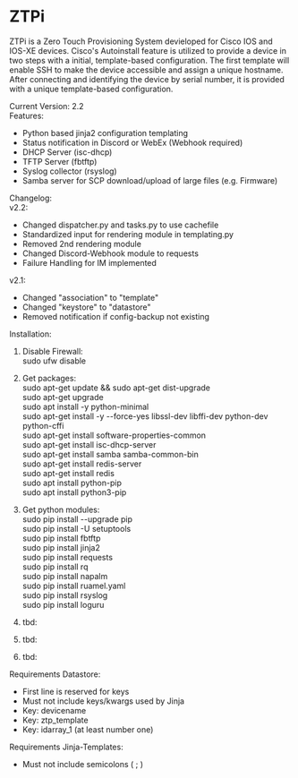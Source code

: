 # ZTPi
ZTPi is a Zero Touch Provisioning System devieloped for Cisco IOS and IOS-XE devices.
Cisco's Autoinstall feature is utilized to provide a device in two steps with a initial, template-based configuration. The first template will enable SSH to make the device accessible and assign a unique hostname. After connecting and identifying the device by serial number, it is provided with a unique template-based configuration.

Current Version: 2.2  
Features:  
  - Python based jinja2 configuration templating  
  - Status notification in Discord or WebEx (Webhook required)  
  - DHCP Server (isc-dhcp)  
  - TFTP Server (fbtftp)  
  - Syslog collector (rsyslog)  
  - Samba server for SCP download/upload of large files (e.g. Firmware)  
  
Changelog:  
v2.2:    
 - Changed dispatcher.py and tasks.py to use cachefile  
 - Standardized input for rendering module in templating.py  
 - Removed 2nd rendering module  
 - Changed Discord-Webhook module to requests  
 - Failure Handling for IM implemented  

v2.1:    
 - Changed "association" to "template"
 - Changed "keystore" to "datastore"    
 - Removed notification if config-backup not existing    
    
    
Installation:  
1. Disable Firewall:  
sudo ufw disable  
  
2. Get packages:  
sudo apt-get update && sudo apt-get dist-upgrade  
sudo apt-get upgrade  
sudo apt install -y python-minimal  
sudo apt-get install -y --force-yes libssl-dev libffi-dev python-dev python-cffi  
sudo apt-get install software-properties-common  
sudo apt-get install isc-dhcp-server  
sudo apt-get install samba samba-common-bin  
sudo apt-get install redis-server  
sudo apt-get install redis  
sudo apt install python-pip  
sudo apt install python3-pip  
  
3. Get python modules:  
sudo pip install --upgrade pip  
sudo pip install -U setuptools  
sudo pip install fbtftp  
sudo pip install jinja2  
sudo pip install requests  
sudo pip install rq  
sudo pip install napalm  
sudo pip install ruamel.yaml    
sudo pip install rsyslog  
sudo pip install loguru  
  
4. tbd:    
  
  
5. tbd:    
  
    
6. tbd:    
 
 
 
Requirements Datastore:  
- First line is reserved for keys
- Must not include keys/kwargs used by Jinja
- Key: devicename  
- Key: ztp_template  
- Key: idarray_1 (at least number one)  
  
  
Requirements Jinja-Templates:  
- Must not include semicolons ( ; )  
